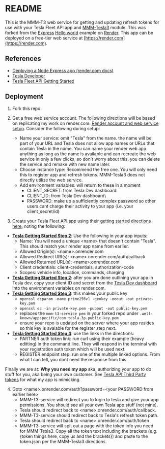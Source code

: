 # README

This is the MMM-T3 web service for getting and updating refresh tokens for use with your Tesla Fleet API app and [MMM-Tesla3](https://github.com/usncahill/MMM-Tesla3) module. This was forked from the [Express](https://expressjs.com) [Hello world](https://expressjs.com/en/starter/hello-world.html) example on [Render](https://render.com). This app can be deployed on a free-tier web service at [https://render.com](https://render.com).

## References
* [Deploying a Node Express app (render.com docs)](https://render.com/docs/deploy-node-express-app)
* [Tesla Developer](https://developer.tesla.com/)
* [Tesla Fleet API Getting Started](https://developer.tesla.com/docs/fleet-api/getting-started/what-is-fleet-api)

## Deployment
1. Fork this repo.
2. Get a free web service account. The following directions will be based on replicating my work on render.com. [Render account and web service setup](https://render.com/docs/your-first-deploy). Consider the following during setup:
   * Name your service: omit "Tesla" from the name. the name will be part of your URL and Tesla does not allow app names or URLs that contain Tesla in the name. You can name your render web app anything as long as the name is available and can recreate the web service in only a few clicks, so don't worry about this, you can delete the service and remake with new name later.
   * Choose instance type: Recommend the free one. You will only need this to register app and refresh tokens. MMM-Tesla3 does not directly utilize the web service.
   * Add environment variables: will return to these in a moment
     * CLIENT_SECRET: from Tesla Dev dashboard
     * CLIENT_ID: from Tesla Dev dashboard\
     * PASSWORD: make up a sufficiently complex password so other users cant charge their activity to your app (i.e. your client_secret/id) 

3. Create your Tesla Fleet API app using their [getting started directions here](https://developer.tesla.com/docs/fleet-api/getting-started/what-is-fleet-api), noting the following:
  * **[Tesla Getting Started Step 2](https://developer.tesla.com/docs/fleet-api/getting-started/what-is-fleet-api)**: Use the following in your app inputs:
    * Name: You will need a unique \<name\> that doesn't contain "Tesla". This should match your render app name from earlier.
    * Allowed Origin(s): \<name\>.onrender.com
    * Allowed Redirect URI(s): \<name\>.onrender.com/auth/callback
    * Allowed Returned URL(s): \<name\>.onrender.com
    * Client credentials: client-credentials, authorization-code
    * Scopes: vehicle info, location, commands, charging
  * **[Tesla Getting Started Step 2](https://developer.tesla.com/docs/fleet-api/getting-started/what-is-fleet-api)**: after you are done outlining your app in Tesla dev, copy your client ID and secret from the [Tesla Dev dashboard](https://developer.tesla.com/dashboard) into the environment variables on render.com.
  * **[Tesla Getting Started Step 3](https://developer.tesla.com/docs/fleet-api/getting-started/what-is-fleet-api)**: this makes your public key
    * `openssl ecparam -name prime256v1 -genkey -noout -out private-key.pem`
    * `openssl ec -in private-key.pem -pubout -out public-key.pem`
    * replaces the `mmm-t3-service pem` in your forked repo under `.well-known/appspecific/com.tesla.3p.public-key.pem`
    * ensure your repo is updated on the server where your app resides so this key is avaiable for the register step next.
  * **[Tesla Getting Started Step 4](https://developer.tesla.com/docs/fleet-api/getting-started/what-is-fleet-api)**: use the links in the directions:
    * PARTNER auth token link: run curl using their example (heavy editting) in the command line. They will respond in the terminal with your registration auth token which will be used next.
    * REGISTER endpoint step: run one of the multiple linked options. From what I can tell, you dont need the response from this.

Finally we are at: **Why you need my app** aka, authorizing your app to do stuff for you, aka being your own customer. See [Tesla API Third Party tokens](https://developer.tesla.com/docs/fleet-api/authentication/third-party-tokens) for what my app is mimicking.

4. Goto \<name\>.onrender.com/auth?password=\<your PASSWORD from earlier here\>
    * MMM-T3-service will redirect you to login to tesla and give your app permissions. You should see all your own Tesla app stuff (not mine).
    * Tesla should redirect back to \<name\>.onrender.com/auth/callback.
    * MMM-T3-service should redirect back to Tesla's refresh token path.
    * Tesla should redirect back to \<name\>.onrender.com/auth/token
    * MMM-T3-service will spit out a page with the token info you need for MMM-Tesla3. Copy all the token text including the brackets (e.g. {token things here, copy us and the brackets}) and paste to the token.json per the MMM-Tesla3 directions.
